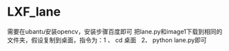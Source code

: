# LXF_lane
需要在ubantu安装opencv，安装步骤百度即可
把lane.py和image1下载到相同的文件夹，假设复制到桌面，指令为：1 、 cd 桌面    2、 python lane.py即可
